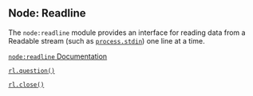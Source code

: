 &nbsp;
## Node: Readline

The `node:readline` module provides an interface for reading data from a Readable stream (such as <a href='https://github.com/nodejs/node/blob/main/doc/api/process.md#processstdin'>`process.stdin`</a>) one line at a time.

<a href='https://github.com/nodejs/node/blob/main/doc/api/readline.md'>`node:readline` Documentation</a>

<a href='https://github.com/nodejs/node/blob/main/doc/api/readline.md#rlquestionquery-options-callback'>`rl.question()`</a>

<a href='https://github.com/nodejs/node/blob/main/doc/api/readline.md#rlclose'>`rl.close()`</a>